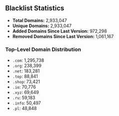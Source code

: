 ## Blacklist Statistics

- **Total Domains:** 2,933,047
- **Unique Domains:** 2,933,047
- **Added Domains Since Last Version:** 972,298
- **Removed Domains Since Last Version:** 1,061,167

### Top-Level Domain Distribution

-  `.com`: 1,295,738
-  `.org`: 238,399
-  `.net`: 183,281
-  `.top`: 88,841
-  `.shop`: 73,421
-  `.io`: 70,776
-  `.xyz`: 69,649
-  `.ru`: 59,183
-  `.info`: 50,497
-  `.pl`: 48,848
